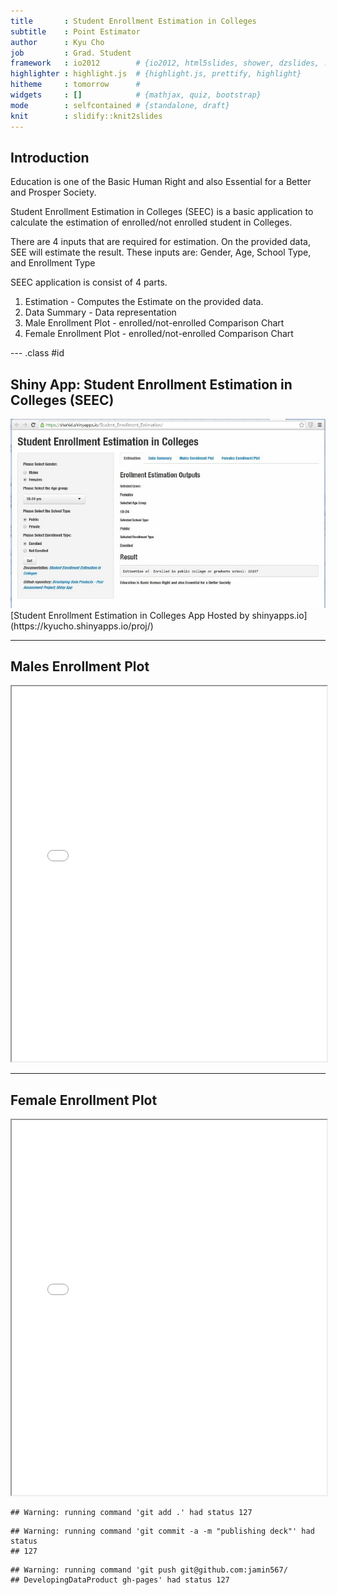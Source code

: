 ```yaml
---
title       : Student Enrollment Estimation in Colleges
subtitle    : Point Estimator
author      : Kyu Cho
job         : Grad. Student
framework   : io2012        # {io2012, html5slides, shower, dzslides, ...}
highlighter : highlight.js  # {highlight.js, prettify, highlight}
hitheme     : tomorrow      # 
widgets     : []            # {mathjax, quiz, bootstrap}
mode        : selfcontained # {standalone, draft}
knit        : slidify::knit2slides
---
```


## Introduction

Education is one of the Basic Human Right and also Essential for a Better and Prosper Society.

Student Enrollment Estimation in Colleges (SEEC) is a basic application to calculate the estimation of enrolled/not enrolled student in Colleges.

There are 4 inputs that are required for estimation. On the provided data, SEE will estimate the result. These inputs are:
 Gender, Age, School Type, and Enrollment Type


SEEC application is consist of 4 parts.

1. Estimation - Computes the Estimate on the provided data.
2. Data Summary - Data representation
3. Male Enrollment Plot - enrolled/not-enrolled Comparison Chart
4. Female Enrollment Plot - enrolled/not-enrolled Comparison Chart

--- .class #id 

##  Shiny App: Student Enrollment Estimation in Colleges (SEEC)

<div style='text-align: center;'>
    <img src='assets/img/Snap3.jpg' />
</div>   
[Student Enrollment Estimation in Colleges App Hosted by shinyapps.io](https://kyucho.shinyapps.io/proj/)  

---

## Males Enrollment Plot

<iframe src="assets/img/m1.html", width=100%, height=600></iframe>


---

## Female Enrollment Plot

<iframe src="assets/img/f1.html", width=100%, height=600></iframe>

```
## Warning: running command 'git add .' had status 127
```

```
## Warning: running command 'git commit -a -m "publishing deck"' had status
## 127
```

```
## Warning: running command 'git push git@github.com:jamin567/
## DevelopingDataProduct gh-pages' had status 127
```
